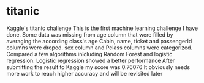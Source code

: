 # titanic
Kaggle's titanic challenge
This is the first machine learning challenge I have done. 
Some data was missing from age column that were filled by averaging the according class's age
Cabin, name, ticket and passengerId columns were droped.
sex column and Pclass columns were categorized.
Compared a few algorithms inlcluding Random Forest and logistic regression.
Logistic regression showed a better performance 
After submitting the result to Kaggle my score was 0.76076
It obviously needs more work to reach higher accuracy and will be revisited later
